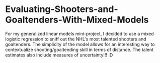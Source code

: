 # Evaluating-Shooters-and-Goaltenders-With-Mixed-Models

For my generalized linear models mini-project, I decided to use a mixed logistic regression to sniff out the NHL's most talented shooters and goaltenders. The simplicity of the model allows for an interesting way to contextualize shooting/goaltending skill in terms of distance. The talent estimates also include measures of uncertainty!!! :D
